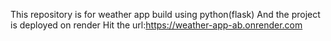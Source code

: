 This repository is for weather app build using python(flask) And the project is deployed on render Hit the url:https://weather-app-ab.onrender.com

